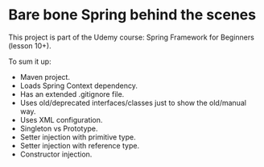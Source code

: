 # Bare bone Spring behind the scenes

This project is part of the Udemy course: Spring Framework for Beginners (lesson 10+). 

To sum it up:

* Maven project.
* Loads Spring Context dependency.
* Has an extended .gitignore file.
* Uses old/deprecated interfaces/classes just to show the old/manual way.
* Uses XML configuration.
* Singleton vs Prototype.
* Setter injection with primitive type.
* Setter injection with reference type.
* Constructor injection.